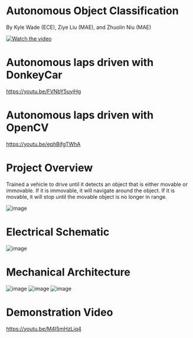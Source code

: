 # Autonomous Object Classification

By Kyle Wade (ECE), Ziye Liu (MAE), and Zhuolin Niu (MAE)

[![Watch the video](https://i.imgur.com/vKb2F1B.png)](https://youtu.be/vt5fpE0bzSY)

# Autonomous laps driven with DonkeyCar

https://youtu.be/FVNbY5uvjHg

# Autonomous laps driven with OpenCV

https://youtu.be/ephBjfgTWhA


# Project Overview 

Trained a vehicle to drive until it detects an object that is either movable or immovable. If it is immovable, it will navigate around the object. If it is movable, it will stop until the movable object is no longer in range.

![image](https://user-images.githubusercontent.com/59634395/207244675-022f54e1-1556-47b2-bb5b-98217dabb3b0.png)

# Electrical Schematic

![image](https://user-images.githubusercontent.com/59634395/207242946-bb10e014-676c-411b-b30b-95ce3fc1ac43.png)

# Mechanical Architecture

![image](https://user-images.githubusercontent.com/59634395/207244818-06fce14b-50aa-4358-9635-0933b3fe7b17.png)
![image](https://user-images.githubusercontent.com/59634395/207244869-3c7f0ef0-7008-4579-9187-efbad4ac7f68.png)
![image](https://user-images.githubusercontent.com/59634395/207244952-d64b235d-5281-41d7-9483-23dca541e885.png)

# Demonstration Video

https://youtu.be/M4I5mHzLiq4

